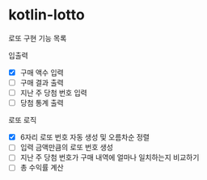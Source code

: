 # kotlin-lotto

로또 구현 기능 목록

입출력

- [x] 구매 액수 입력
- [ ] 구매 결과 출력
- [ ] 지난 주 당첨 번호 입력
- [ ] 당첨 통계 출력

로또 로직

- [x] 6자리 로또 번호 자동 생성 및 오름차순 정렬
- [ ] 입력 금액만큼의 로또 번호 생성
- [ ] 지난 주 당첨 번호가 구매 내역에 얼마나 일치하는지 비교하기
- [ ] 총 수익률 계산